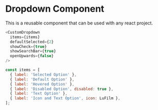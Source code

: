 # Dropdown Component

This is a reusable component that can be used with any react project.

```js
<CustomDropdown
  items={items}
  defaultSelected={2}
  showCheck={true}
  showSearchBar={true}
  openUpwards={false}
/>
```

```js
const items = [
  { label: 'Selected Option' },
  { label: 'Default Option' },
  { label: 'Hovered Option' },
  { label: 'Disabled Option', disabled: true },
  { label: 'Text Option' },
  { label: 'Icon and Text Option', icon: LuFilm },
];
```